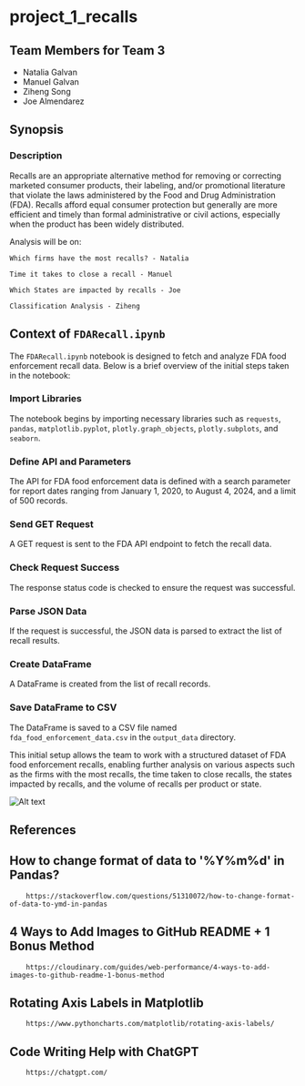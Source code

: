 # project_1_recalls

## Team Members for Team 3
- Natalia Galvan
- Manuel Galvan
- Ziheng Song
- Joe Almendarez

## Synopsis

### Description
Recalls are an appropriate alternative method for removing or correcting marketed consumer products, their labeling, and/or promotional literature that violate the laws administered by the Food and Drug Administration (FDA). Recalls afford equal consumer protection but generally are more efficient and timely than formal administrative or civil actions, especially when the product has been widely distributed.

Analysis will be on:

    Which firms have the most recalls? - Natalia

    Time it takes to close a recall - Manuel

    Which States are impacted by recalls - Joe

    Classification Analysis - Ziheng

## Context of `FDARecall.ipynb`
The `FDARecall.ipynb` notebook is designed to fetch and analyze FDA food enforcement recall data. Below is a brief overview of the initial steps taken in the notebook:

### Import Libraries
The notebook begins by importing necessary libraries such as `requests`, `pandas`, `matplotlib.pyplot`, `plotly.graph_objects`, `plotly.subplots`, and `seaborn`.

### Define API and Parameters
The API for FDA food enforcement data is defined with a search parameter for report dates ranging from January 1, 2020, to August 4, 2024, and a limit of 500 records.

### Send GET Request
A GET request is sent to the FDA API endpoint to fetch the recall data.

### Check Request Success
The response status code is checked to ensure the request was successful.

### Parse JSON Data
If the request is successful, the JSON data is parsed to extract the list of recall results.

### Create DataFrame
A DataFrame is created from the list of recall records.

### Save DataFrame to CSV
The DataFrame is saved to a CSV file named `fda_food_enforcement_data.csv` in the `output_data` directory.

This initial setup allows the team to work with a structured dataset of FDA food enforcement recalls, enabling further analysis on various aspects such as the firms with the most recalls, the time taken to close recalls, the states impacted by recalls, and the volume of recalls per product or state.

![Alt text](https://mcintyrelaw.com/wp-content/uploads/2020/01/drug-recall-classes.png)

## References
    
## How to change format of data to '%Y%m%d' in Pandas?
        https://stackoverflow.com/questions/51310072/how-to-change-format-of-data-to-ymd-in-pandas
## 4 Ways to Add Images to GitHub README + 1 Bonus Method
        https://cloudinary.com/guides/web-performance/4-ways-to-add-images-to-github-readme-1-bonus-method
## Rotating Axis Labels in Matplotlib
        https://www.pythoncharts.com/matplotlib/rotating-axis-labels/
## Code Writing Help with ChatGPT
        https://chatgpt.com/

    
